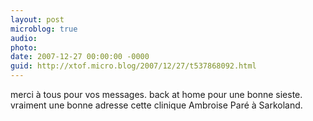 ```yaml
---
layout: post
microblog: true
audio: 
photo: 
date: 2007-12-27 00:00:00 -0000
guid: http://xtof.micro.blog/2007/12/27/t537868092.html
---
```

merci à tous pour vos messages. back at home pour une bonne sieste. vraiment une bonne adresse cette clinique Ambroise Paré à Sarkoland.

